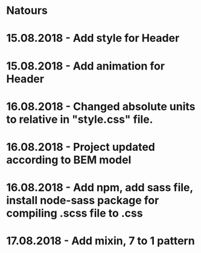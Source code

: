 # Natours
# 15.08.2018 - Add style for Header
# 15.08.2018 - Add animation for Header
# 16.08.2018 - Changed absolute units to relative in "style.css" file.
# 16.08.2018 - Project updated according to BEM model
# 16.08.2018 - Add npm, add sass file, install node-sass package for compiling .scss file to .css
# 17.08.2018 - Add mixin, 7 to 1 pattern